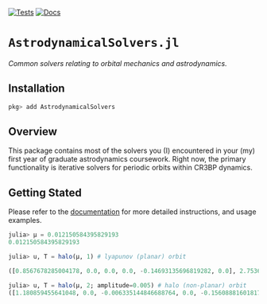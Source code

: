 [![Tests](https://github.com/cadojo/AstrodynamicalSolvers.jl/workflows/Tests/badge.svg)](https://github.com/cadojo/AstrodynamicalSolvers.jl/actions?query=workflow%3ATests)
[![Docs](https://github.com/cadojo/AstrodynamicalSolvers.jl/workflows/Documentation/badge.svg)](https://cadojo.github.io/AstrodynamicalSolvers.jl)

# `AstrodynamicalSolvers.jl`

_Common solvers relating to orbital mechanics and astrodynamics._

## Installation

```julia
pkg> add AstrodynamicalSolvers
```

## Overview

This package contains most of the solvers you (I) encountered in your (my) first year of graduate astrodynamics coursework.
Right now, the primary functionality is iterative solvers for periodic orbits within CR3BP dynamics.
## Getting Stated

Please refer to the [documentation](https://cadojo.github.io/AstrodynamicalSolvers.jl) 
for more detailed instructions, and usage examples. 

```julia
julia> μ = 0.012150584395829193
0.012150584395829193

julia> u, T = halo(μ, 1) # lyapunov (planar) orbit

([0.8567678285004178, 0.0, 0.0, 0.0, -0.14693135696819282, 0.0], 2.7536820160579087)

julia> u, T = halo(μ, 2; amplitude=0.005) # halo (non-planar) orbit
([1.180859455641048, 0.0, -0.006335144846688764, 0.0, -0.15608881601817765, 0.0], 3.415202902714686)
```